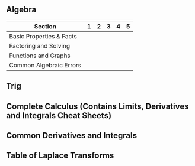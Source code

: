 ## Algebra

| Section | 1 | 2 | 3 | 4 | 5 |
|---------|---|---|---|---|---|
| Basic Properties & Facts |  |  |  |  |  |
| Factoring and Solving |  |  |  |  |  |
| Functions and Graphs |  |  |  |  |  |
| Common Algebraic Errors |  |  |  |  |  |

## Trig

## Complete Calculus (Contains Limits, Derivatives and Integrals Cheat Sheets)

## Common Derivatives and Integrals

## Table of Laplace Transforms
